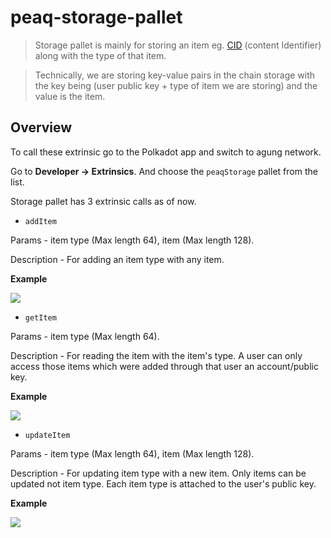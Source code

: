 # peaq-storage-pallet

> Storage pallet is mainly for storing an item eg. [CID](https://docs.ipfs.tech/concepts/content-addressing/#content-addressing-and-cids) (content Identifier) along with the type of that item.

> Technically, we are storing key-value pairs in the chain storage with the key being (user public key + type of item we are storing) and the value is the item.

## Overview

To call these extrinsic go to the Polkadot app and switch to agung network.

Go to **Developer → Extrinsics**. And choose the `peaqStorage` pallet from the list.

Storage pallet has 3 extrinsic calls as of now.

- `addItem`

Params - item type (Max length 64), item (Max length 128).

Description - For adding an item type with any item.

**Example**

![](https://user-images.githubusercontent.com/101552881/201901023-51fbb930-ca33-44e1-85e9-b6625fafddb4.png)

- `getItem`

Params - item type (Max length 64).

Description - For reading the item with the item&#39;s type. A user can only access those items which were added through that user an account/public key.

**Example**

![](https://user-images.githubusercontent.com/101552881/201901841-b592432d-90c6-451a-ad93-89483b85ce41.png)

- `updateItem`

Params - item type (Max length 64), item (Max length 128).

Description - For updating item type with a new item. Only items can be updated not item type. Each item type is attached to the user&#39;s public key.

**Example**

![](https://user-images.githubusercontent.com/101552881/201902039-34a01db5-b478-4dd7-b9e8-9d01dcb7ab56.png)
